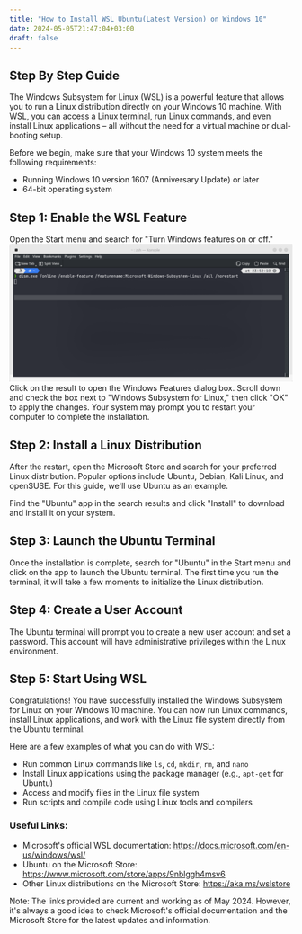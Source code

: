 ```yaml
---
title: "How to Install WSL Ubuntu(Latest Version) on Windows 10"
date: 2024-05-05T21:47:04+03:00
draft: false
---
```

## Step By Step Guide

The Windows Subsystem for Linux (WSL) is a powerful feature that allows you to run a Linux distribution directly on your Windows 10 machine. With WSL, you can access a Linux terminal, run Linux commands, and even install Linux applications – all without the need for a virtual machine or dual-booting setup.

Before we begin, make sure that your Windows 10 system meets the following requirements:

- Running Windows 10 version 1607 (Anniversary Update) or later
- 64-bit operating system

## Step 1: Enable the WSL Feature
Open the Start menu and search for "Turn Windows features on or off."
![](enable.png) 
 Click on the result to open the Windows Features dialog box. Scroll down and check the box next to "Windows Subsystem for Linux," then click "OK" to apply the changes. Your system may prompt you to restart your computer to complete the installation.

## Step 2: Install a Linux Distribution
After the restart, open the Microsoft Store and search for your preferred Linux distribution. Popular options include Ubuntu, Debian, Kali Linux, and openSUSE. For this guide, we'll use Ubuntu as an example. 
<!-- ![](wsl.gif) -->

Find the "Ubuntu" app in the search results and click "Install" to download and install it on your system.

## Step 3: Launch the Ubuntu Terminal
Once the installation is complete, search for "Ubuntu" in the Start menu and click on the app to launch the Ubuntu terminal. The first time you run the terminal, it will take a few moments to initialize the Linux distribution.

## Step 4: Create a User Account
The Ubuntu terminal will prompt you to create a new user account and set a password. This account will have administrative privileges within the Linux environment.

## Step 5: Start Using WSL
Congratulations! You have successfully installed the Windows Subsystem for Linux on your Windows 10 machine. You can now run Linux commands, install Linux applications, and work with the Linux file system directly from the Ubuntu terminal.

Here are a few examples of what you can do with WSL:

- Run common Linux commands like `ls`, `cd`, `mkdir`, `rm`, and `nano`
- Install Linux applications using the package manager (e.g., `apt-get` for Ubuntu)
- Access and modify files in the Linux file system
- Run scripts and compile code using Linux tools and compilers

### Useful Links:
- Microsoft's official WSL documentation: https://docs.microsoft.com/en-us/windows/wsl/
- Ubuntu on the Microsoft Store: https://www.microsoft.com/store/apps/9nblggh4msv6
- Other Linux distributions on the Microsoft Store: https://aka.ms/wslstore

Note: The links provided are current and working as of May 2024. However, it's always a good idea to check Microsoft's official documentation and the Microsoft Store for the latest updates and information.
